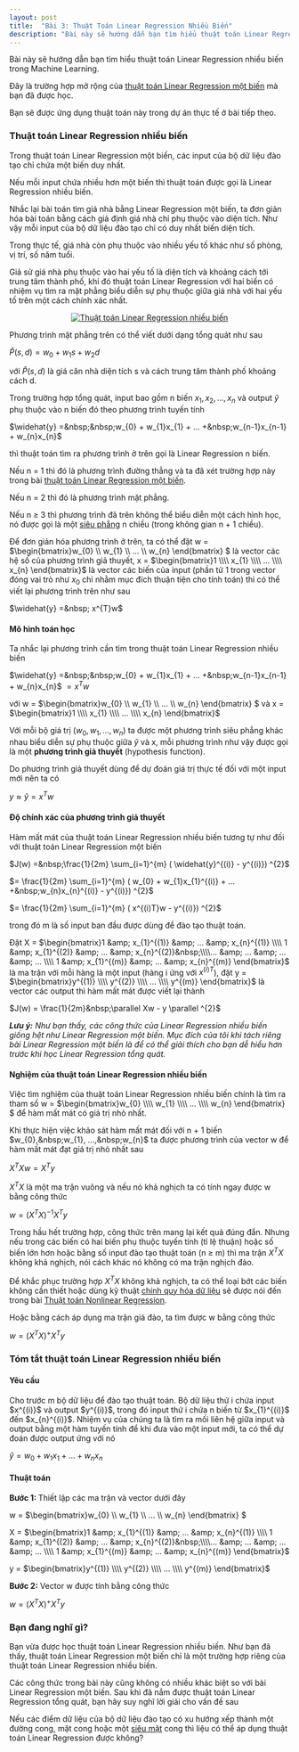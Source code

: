 ```yaml
---
layout: post
title:  "Bài 3: Thuật Toán Linear Regression Nhiều Biến"
description: "Bài này sẽ hướng dẫn bạn tìm hiểu thuật toán Linear Regression nhiều biến - một thuật toán rất quan trọng trong Machine Learning."
---
```


Bài này sẽ hướng dẫn bạn tìm hiểu thuật toán Linear Regression nhiều biến trong Machine Learning.

Đây là trường hợp mở rộng của <a href="https://www.dathoangblog.com/2018/07/linear-regression-mot-bien.html" rel="noopener" target="_blank">thuật toán Linear Regression một biến</a> mà bạn đã được học.

Bạn sẽ được ứng dụng thuật toán này trong dự án thực tế ở bài tiếp theo.
<!--more-->
<h3>
Thuật toán Linear Regression nhiều biến</h3>
Trong thuật toán Linear Regression một biến, các input của bộ dữ liệu đào tạo chỉ chứa một biến duy nhất.

Nếu mỗi input chứa nhiều hơn một biến thì thuật toán được gọi là Linear Regression nhiều biến.

Nhắc lại bài toán tìm giá nhà bằng Linear Regression một biến, ta đơn giản hóa bài toán bằng cách giả định giá nhà chỉ phụ thuộc vào diện tích. Như vậy mỗi input của bộ dữ liệu đào tạo chỉ có duy nhất biến diện tích.

Trong thực tế, giá nhà còn phụ thuộc vào nhiều yếu tố khác như số phòng, vị trí, số năm tuổi.

Giả sử giá nhà phụ thuộc vào hai yếu tố là diện tích và khoảng cách tới trung tâm thành phố, khi đó thuật toán Linear Regression với hai biến có nhiệm vụ tìm ra mặt phẳng biểu diễn sự phụ thuộc giữa giá nhà với hai yếu tố trên một cách chính xác nhất.


<div class="separator" style="clear: both; text-align: center;">
<a href="https://3.bp.blogspot.com/-hWOGLO2sbFo/W0VjsbIb33I/AAAAAAAAD1k/CvP6P3OvRwY5gewNdE7vqOWTtPW8R71QACPcBGAYYCw/s1600/figure_2.jpg" imageanchor="1" style="margin-left: 1em; margin-right: 1em;"><img alt="Thuật toán Linear Regression nhiều biến" border="0" data-original-height="418" data-original-width="500" src="https://3.bp.blogspot.com/-hWOGLO2sbFo/W0VjsbIb33I/AAAAAAAAD1k/CvP6P3OvRwY5gewNdE7vqOWTtPW8R71QACPcBGAYYCw/s1600/figure_2.jpg" title="Thuật toán Linear Regression nhiều biến" /></a></div>


Phương trình mặt phẳng trên có thể viết dưới dạng tổng quát như sau

$\widehat{P}(s, d) = w_{0} + w_{1}s + w_{2}d$

với $\widehat{P}(s, d)$ là giá căn nhà diện tích s và cách trung tâm thành phố khoảng cách d.

Trong trường hợp tổng quát, input bao gồm n biến $x_{1}, x_{2}, ..., x_{n}$ và output&nbsp;$\widehat{y}$ phụ thuộc vào n biến đó theo phương trình tuyến tính

$\widehat{y} =&nbsp;&nbsp;w_{0} + w_{1}x_{1} + ... +&nbsp;w_{n-1}x_{n-1} + w_{n}x_{n}$

thì thuật toán tìm ra phương trình ở trên gọi là Linear Regression n biến.

Nếu n = 1 thì đó là phương trình đường thẳng và ta đã xét trường hợp này trong bài <a href="https://www.dathoangblog.com/2018/07/linear-regression-mot-bien.html" rel="noopener" target="_blank">thuật toán Linear Regression một biến</a>.

Nếu n = 2 thì đó là phương trình mặt phẳng.

Nếu n ≥ 3 thì phương trình đã trên không thể biểu diễn một cách hình học, nó được gọi là một <a href="https://en.wikipedia.org/wiki/Hyperplane" rel="noopener" target="_blank">siêu phẳng</a> n chiều (trong không gian n + 1 chiều).

Để đơn giản hóa phương trình ở trên, ta có thể đặt w = $\begin{bmatrix}w_{0} \\\\ w_{1} \\\\ ... \\\\ w_{n} \end{bmatrix} $ là vector các hệ số của phương trình giả thuyết, x = $\begin{bmatrix}1 \\\\ x_{1} \\\\ ... \\\\ x_{n} \end{bmatrix}$ là vector các biến của input (phần tử 1 trong vector đóng vai trò như $x_{0}$ chỉ nhằm mục đích thuận tiện cho tính toán) thì có thể viết lại phương trình trên như sau

$\widehat{y} =&nbsp; x^{T}w$
<h4>
Mô hình toán học</h4>
Ta nhắc lại phương trình cần tìm trong thuật toán Linear Regression nhiều biến

$\widehat{y} =&nbsp;&nbsp;w_{0} + w_{1}x_{1} + ... +&nbsp;w_{n-1}x_{n-1} + w_{n}x_{n}$
$= x^{T}w$

với w = $\begin{bmatrix}w_{0} \\\\ w_{1} \\\\ ... \\\\ w_{n} \end{bmatrix} $ và x = $\begin{bmatrix}1 \\\\ x_{1} \\\\ ... \\\\ x_{n} \end{bmatrix}$

Với mỗi bộ giá trị ($w_{0}, w_{1}, ..., w_{n}$) ta được một phương trình siêu phẳng khác nhau biểu diễn sự phụ thuộc giữa $\widehat{y}$ và x, mỗi phương trình như vậy được gọi là một <b>phương trình giả thuyết</b> (hypothesis function).

Do phương trình giả thuyết dùng để dự đoán giá trị thực tế đối với một input mới nên ta có

$y \approx \widehat{y} = x^{T}w$
<h4>
Độ chính xác của phương trình giả thuyết</h4>
Hàm mất mát của thuật toán Linear Regression nhiều biến tương tự như đối với thuật toán Linear Regression một biến

$J(w) =&nbsp;\frac{1}{2m} \sum_{i=1}^{m} ( \widehat{y}^{(i)} - y^{(i)}) ^{2}$

$= \frac{1}{2m} \sum_{i=1}^{m} ( w_{0} + w_{1}x_{1}^{(i)} + ... +&nbsp;w_{n}x_{n}^{(i)} - y^{(i)}) ^{2}$

$= \frac{1}{2m} \sum_{i=1}^{m} ( x^{(i)T}w - y^{(i)}) ^{2}$

trong đó m là số input ban đầu được dùng để đào tạo thuật toán.

Đặt X = $\begin{bmatrix}1 &amp; x_{1}^{(1)} &amp; ... &amp; x_{n}^{(1)} \\\\ 1 &amp; x_{1}^{(2)} &amp; ... &amp; x_{n}^{(2)}&nbsp;\\\\... &amp; ... &amp; ... &amp; ... \\\\ 1 &amp; x_{1}^{(m)} &amp; ... &amp; x_{n}^{(m)} \end{bmatrix}$ là ma trận với mỗi hàng là một input (hàng i ứng với $x^{(i)T}$), đặt y = $\begin{bmatrix}y^{(1)} \\\\ y^{(2)} \\\\ ... \\\\ y^{(m)} \end{bmatrix}$ là vector các output thì hàm mất mát được viết lại thành

$J(w) = \frac{1}{2m}&nbsp;\parallel Xw - y \parallel ^{2}$

<em><strong>Lưu ý:</strong>&nbsp;Như bạn thấy, các công thức của Linear Regression nhiều biến giống hệt như Linear Regression một biến. Mục đích của tôi khi tách riêng bài Linear Regression một biến là để có thể giải thích cho bạn dễ hiểu hơn trước khi học Linear Regression tổng quát.</em>
<h4>
Nghiệm của thuật toán Linear Regression nhiều biến</h4>
Việc tìm nghiệm của thuật toán Linear Regression nhiều biến chính là&nbsp;tìm ra tham số w = $\begin{bmatrix}w_{0} \\\\ w_{1} \\\\ ... \\\\ w_{n} \end{bmatrix} $ để hàm mất mát có giá trị nhỏ nhất.

Khi thực hiện việc khảo sát hàm mất mát đối với n + 1 biến $w_{0},&nbsp;w_{1}, ...,&nbsp;w_{n}$ ta được phương trình của vector w để hàm mất mát đạt giá trị nhỏ nhất sau

$X^{T}Xw = X^{T}y$

$X^{T}X$ là một ma trận vuông và nếu nó khả nghịch ta có tính ngay được w bằng công thức

$w = (X^{T}X)^{-1}X^{T}y$

Trong hầu hết trường hợp, công thức trên mang lại kết quả đúng đắn. Nhưng nếu trong các biến có hai biến phụ thuộc tuyến tính (tỉ lệ thuận) hoặc số biến lớn hơn hoặc bằng số input đào tạo thuật toán (n ≥ m) thì ma trận $X^{T}X$ không khả nghịch, nói cách khác nó không có ma trận nghịch đảo.

Để khắc phục trường hợp $X^{T}X$ không khả nghịch, ta có thể loại bớt các biến không cần thiết hoặc dùng kỹ thuật <a href="https://en.wikipedia.org/wiki/Regularization_(mathematics)" target="_blank">chính quy hóa dữ liệu</a> sẽ được nói đến trong bài <a href="https://www.dathoangblog.com/2018/07/nonlinear-regression.html">Thuật toán Nonlinear Regression</a>.

Hoặc bằng cách áp dụng ma trận giả đảo, ta tìm được w bằng công thức

$w = (X^{T}X)^{+}X^{T}y$
<h3>
Tóm tắt thuật toán Linear Regression nhiều biến</h3>
<h4>
Yêu cầu</h4>
Cho trước m bộ dữ liệu để đào tạo thuật toán. Bộ dữ liệu thứ i chứa input $x^{(i)}$ và output $y^{(i)}$, trong đó input thứ i chứa n biến từ $x_{1}^{(i)}$ đến $x_{n}^{(i)}$. Nhiệm vụ của chúng ta là tìm ra mối liên hệ giữa input và output bằng một hàm tuyến tính để khi đưa vào một input mới, ta có thể dự đoán được output ứng với nó

$\widehat{y} = w_{0} + w_{1}x_{1} + ... + w_{n}x_{n}$
<h4>
Thuật toán</h4>
<strong>Bước 1:&nbsp;</strong>Thiết lập các ma trận và vector dưới đây

w = $\begin{bmatrix}w_{0} \\\\ w_{1} \\\\ ... \\\\ w_{n} \end{bmatrix} $

X = $\begin{bmatrix}1 &amp; x_{1}^{(1)} &amp; ... &amp; x_{n}^{(1)} \\\\ 1 &amp; x_{1}^{(2)} &amp; ... &amp; x_{n}^{(2)}&nbsp;\\\\... &amp; ... &amp; ... &amp; ... \\\\ 1 &amp; x_{1}^{(m)} &amp; ... &amp; x_{n}^{(m)} \end{bmatrix}$

y = $\begin{bmatrix}y^{(1)} \\\\ y^{(2)} \\\\ ... \\\\ y^{(m)} \end{bmatrix}$

<strong>Bước 2:</strong>&nbsp;Vector w được tính bằng công thức

$w = (X^{T}X)^{+}X^{T}y$
<h3>
Bạn đang nghĩ gì?</h3>
Bạn vừa được học thuật toán Linear Regression nhiều biến. Như bạn đã thấy, thuật toán Linear Regression một biến chỉ là một trường hợp riêng của thuật toán Linear Regression nhiều biến.

Các công thức trong bài này cũng không có nhiều khác biệt so với bài Linear Regression một biến.
Sau khi đã nắm được thuật toán Linear Regression tổng quát, bạn hãy suy nghĩ lời giải cho vấn đề sau

Nếu các điểm dữ liệu của bộ dữ liệu đào tạo có xu hướng xếp thành một đường cong, mặt cong hoặc một <a href="https://en.wikipedia.org/wiki/Hypersurface" rel="noopener" target="_blank">siêu mặt</a> cong thì liệu có thể áp dụng thuật toán Linear Regression được không?